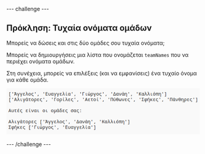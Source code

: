 \--- challenge \---

## Πρόκληση: Τυχαία ονόματα ομάδων

Μπορείς να δώσεις και στις δύο ομάδες σου τυχαία ονόματα;

Μπορείς να δημιουργήσεις μια λίστα που ονομάζεται `teamNames` που να περιέχει ονόματα ομάδων.

Στη συνέχεια, μπορείς να επιλέξεις (και να εμφανίσεις) ένα τυχαίο όνομα για κάθε ομάδα.

![screenshot](images/team-finished.png)

\--- /challenge \---
